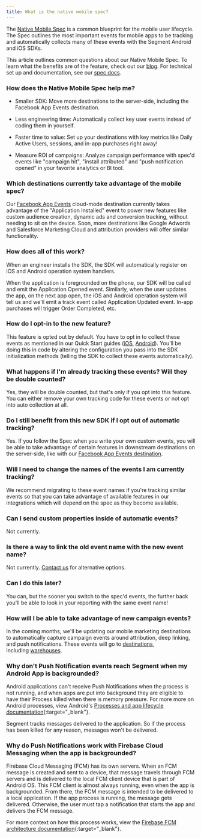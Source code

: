 ```yaml
---
title: What is the native mobile spec?
---
```


The [Native Mobile Spec](https://segment.com/docs/connections/spec/mobile) is a common blueprint for the mobile user lifecycle. The Spec outlines the most important events for mobile apps to be tracking and automatically collects many of these events with the Segment Android and iOS SDKs.

This article outlines common questions about our Native Mobile Spec. To learn what the benefits are of the feature, check out our [blog](https://segment.com/blog/native-mobile-spec). For technical set up and documentation, see our [spec docs](https://segment.com/docs/connections/spec/mobile).

### How does the Native Mobile Spec help me?

*   Smaller SDK: Move more destinations to the server-side, including the Facebook App Events destination.

*   Less engineering time: Automatically collect key user events instead of coding them in yourself.

*   Faster time to value: Set up your destinations with key metrics like Daily Active Users, sessions, and in-app purchases right away!

*   Measure ROI of campaigns: Analyze campaign performance with spec'd events like "campaign hit", "install attributed" and "push notification opened" in your favorite analytics or BI tool.


### Which destinations currently take advantage of the mobile spec?

Our [Facebook App Events](/docs/connections/destinations/catalog/facebook-app-events/) cloud-mode destination currently takes advantage of the "Application Installed" event to power new features like custom audience creation, dynamic ads and conversion tracking, without needing to sit on the device. Soon, more destinations like Google Adwords and Salesforce Marketing Cloud and attribution providers will offer similar functionality.


### How does all of this work?

When an engineer installs the SDK, the SDK will automatically register on iOS and Android operation system handlers.

When the application is foregrounded on the phone, our SDK will be called and emit the Application Opened event. Similarly, when the user updates the app, on the next app open, the iOS and Android operation system will tell us and we'll emit a track event called Application Updated event. In-app purchases will trigger Order Completed, etc.

### How do I opt-in to the new feature?

This feature is opted out by default. You have to opt in to collect these events as mentioned in our Quick Start guides ([iOS](https://segment.com/docs/connections/sources/catalog/libraries/mobile/ios/quickstart/), [Android](https://segment.com/docs/connections/sources/catalog/libraries/mobile/android/quickstart/)). You'll be doing this in code by altering the configuration you pass into the SDK initialization methods (telling the SDK to collect these events automatically).

### What happens if I'm already tracking these events? Will they be double counted?

Yes, they will be double counted, but that's only if you opt into this feature. You can either remove your own tracking code for these events or not opt into auto collection at all.

### Do I still benefit from this new SDK if I opt out of automatic tracking?

Yes. If you follow the Spec when you write your own custom events, you will be able to take advantage of certain features in downstream destinations on the server-side, like with our [Facebook App Events destination](/docs/connections/destinations/catalog/facebook-app-events).

### Will I need to change the names of the events I am currently tracking?

We recommend migrating to these event names if you're tracking similar events so that you can take advantage of available features in our integrations which will depend on the spec as they become available.

### Can I send custom properties inside of automatic events?

Not currently.

### Is there a way to link the old event name with the new event name?

Not currently. [Contact us](https://segment.com/help/contact/) for alternative options.

### Can I do this later?

You can, but the sooner you switch to the spec'd events, the further back you'll be able to look in your reporting with the same event name!

### How will I be able to take advantage of new campaign events?

In the coming months, we'll be updating our mobile marketing destinations to automatically capture campaign events around attribution, deep linking, and push notifications. These events will go to [destinations](/docs/connections/destinations/), including [warehouses](/docs/connections/storage/catalog/).

### Why don't Push Notification events reach Segment when my Android App is backgrounded?

Android applications can't receive Push Notifications when the process is not running, and when apps are put into background they are eligible to have their Process killed when there is memory pressure. For more more on Android processes, view Android's [Processes and app lifecycle documentation](https://developer.android.com/guide/components/activities/process-lifecycle){:target="_blank"}.

Segment tracks messages delivered to the application. So if the process has been killed for any reason, messages won't be delivered. 

### Why do Push Notifications work with Firebase Cloud Messaging when the app is backgrounded?

Firebase Cloud Messaging (FCM) has its own servers. When an FCM message is created and sent to a device, that message travels through FCM servers and is delivered to the local FCM client device that is part of Android OS. This FCM client is almost always running, even when the app is backgrounded. From there, the FCM message is intended to be delivered to a local application. If the app process is running, the message gets delivered. Otherwise, the user must tap a notification that starts the app and delivers the FCM message.

For more context on how this process works, view the [Firebase FCM architecture documentation](https://firebase.google.com/docs/cloud-messaging/fcm-architecture){:target="_blank"}. 
